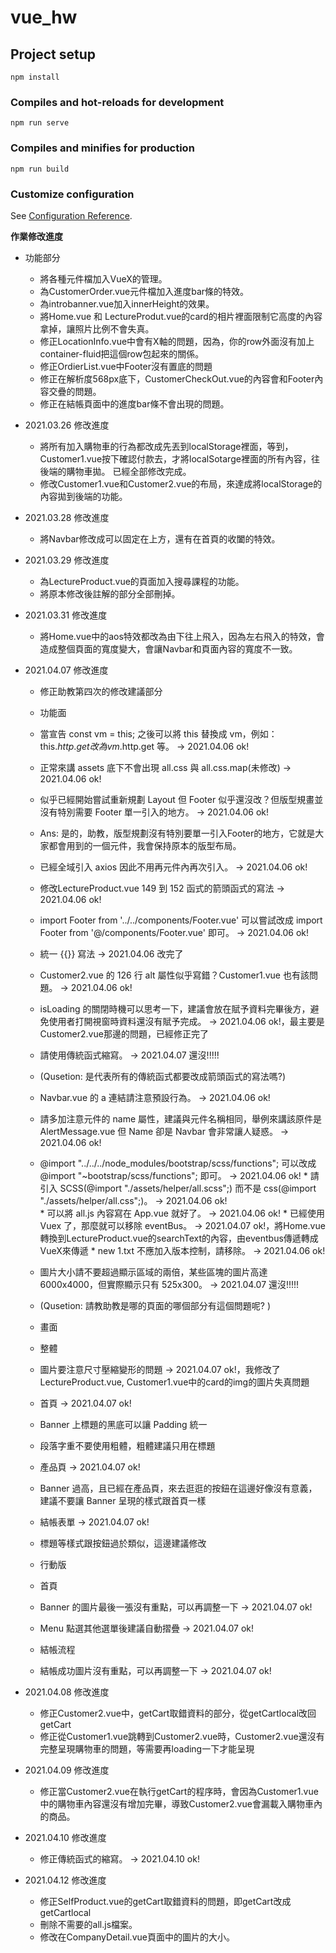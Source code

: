 # vue_hw

## Project setup
```
npm install
```

### Compiles and hot-reloads for development
```
npm run serve
```

### Compiles and minifies for production
```
npm run build
```

### Customize configuration
See [Configuration Reference](https://cli.vuejs.org/config/).

**作業修改進度**
* 功能部分
	* 將各種元件檔加入VueX的管理。
	* 為CustomerOrder.vue元件檔加入進度bar條的特效。
	* 為introbanner.vue加入innerHeight的效果。
	* 將Home.vue 和 LectureProdut.vue的card的相片裡面限制它高度的內容拿掉，讓照片比例不會失真。
	* 修正LocationInfo.vue中會有X軸的問題，因為，你的row外面沒有加上container-fluid把這個row包起來的關係。
	* 修正OrdierList.vue中Footer沒有置底的問題
	* 修正在解析度568px底下，CustomerCheckOut.vue的內容會和Footer內容交疊的問題。
	* 修正在結帳頁面中的進度bar條不會出現的問題。
* 2021.03.26 修改進度
	* 將所有加入購物車的行為都改成先丟到localStorage裡面，等到，Customer1.vue按下確認付款去，才將localSotarge裡面的所有內容，往後端的購物車拋。 已經全部修改完成。
	* 修改Customer1.vue和Customer2.vue的布局，來達成將localStorage的內容拋到後端的功能。
* 2021.03.28 修改進度
	* 將Navbar修改成可以固定在上方，還有在首頁的收闔的特效。
* 2021.03.29 修改進度
	* 為LectureProduct.vue的頁面加入搜尋課程的功能。
	* 將原本修改後註解的部分全部刪掉。
* 2021.03.31 修改進度
	* 將Home.vue中的aos特效都改為由下往上飛入，因為左右飛入的特效，會造成整個頁面的寬度變大，會讓Navbar和頁面內容的寬度不一致。	
* 2021.04.07 修改進度
	* 修正助教第四次的修改建議部分
	* 功能面
    * 當宣告 const vm = this; 之後可以將 this 替換成 vm，例如： this.$http.get 改為 vm.$http.get 等。 						-> 2021.04.06 ok!
    * 正常來講 assets 底下不會出現 all.css 與 all.css.map(未修改)                                                    		-> 2021.04.06 ok!
    * 似乎已經開始嘗試重新規劃 Layout 但 Footer 似乎還沒改？但版型規畫並沒有特別需要 Footer 單一引入的地方。	        	-> 2021.04.06 ok!
    * Ans: 是的，助教，版型規劃沒有特別要單一引入Footer的地方，它就是大家都會用到的一個元件，我會保持原本的版型布局。
    * 已經全域引入 axios 因此不用再元件內再次引入。                                                                  		-> 2021.04.06 ok!

    * 修改LectureProduct.vue 149 到 152 函式的箭頭函式的寫法																-> 2021.04.06 ok!
    * import Footer from '../../components/Footer.vue' 可以嘗試改成 import Footer from '@/components/Footer.vue' 即可。 	-> 2021.04.06 ok!
    * 統一 {{}} 寫法   -> 2021.04.06 改完了 																													
    * Customer2.vue 的 126 行 alt 屬性似乎寫錯？Customer1.vue 也有該問題。 													-> 2021.04.06 ok!																													
	* isLoading 的關閉時機可以思考一下，建議會放在賦予資料完畢後方，避免使用者打開視窗時資料還沒有賦予完成。     			-> 2021.04.06 ok!，最主要是Customer2.vue那邊的問題，已經修正完了
	
	* 請使用傳統函式縮寫。																									-> 2021.04.07 還沒!!!!!
	* (Qusetion: 是代表所有的傳統函式都要改成箭頭函式的寫法嗎?)

	* Navbar.vue 的 a 連結請注意預設行為。																					-> 2021.04.06 ok!									
	* 請多加注意元件的 name 屬性，建議與元件名稱相同，舉例來講該原件是 AlertMessage.vue 但 Name 卻是 Navbar 會非常讓人疑惑。  -> 2021.04.06 ok!		
	* @import "../../../node_modules/bootstrap/scss/functions"; 可以改成 @import "~bootstrap/scss/functions"; 即可。  		-> 2021.04.06 ok!
			* 請引入 SCSS(@import "./assets/helper/all.scss";) 而不是 css(@import "./assets/helper/all.css";)。				-> 2021.04.06 ok!	
			* 可以將 all.js 內容寫在 App.vue 就好了。                                										-> 2021.04.06 ok!
			* 已經使用 Vuex 了，那麼就可以移除 eventBus。															        -> 2021.04.07 ok!，將Home.vue轉換到LectureProduct.vue的searchText的內容，由eventbus傳遞轉成VueX來傳遞
			* new 1.txt 不應加入版本控制，請移除。																			-> 2021.04.06 ok!
	
	* 圖片大小請不要超過顯示區域的兩倍，某些區塊的圖片高達 6000x4000，但實際顯示只有 525x300。								-> 2021.04.07 還沒!!!!!
    * (Qusetion: 請教助教是哪的頁面的哪個部分有這個問題呢? )
																												
	* 畫面
	* 整體
	* 圖片要注意尺寸壓縮變形的問題																							-> 2021.04.07 ok!，我修改了LectureProduct.vue, Customer1.vue中的card的img的圖片失真問題
	* 首頁																													-> 2021.04.07 ok!
	* Banner 上標題的黑底可以讓 Padding 統一
	* 段落字重不要使用粗體，粗體建議只用在標題
	* 產品頁																												-> 2021.04.07 ok!
	* Banner 過高，且已經在產品頁，來去逛逛的按鈕在這邊好像沒有意義，建議不要讓 Banner 呈現的樣式跟首頁一樣
	* 結帳表單																												-> 2021.04.07 ok!
	* 標題等樣式跟按鈕過於類似，這邊建議修改

	* 行動版
	* 首頁
	* Banner 的圖片最後一張沒有重點，可以再調整一下																			-> 2021.04.07 ok!
	* Menu 點選其他選單後建議自動摺疊																						-> 2021.04.07 ok!

	* 結帳流程
	* 結帳成功圖片沒有重點，可以再調整一下																					-> 2021.04.07 ok!
	
* 2021.04.08 修改進度	
	* 修正Customer2.vue中，getCart取錯資料的部分，從getCartlocal改回getCart
	* 修正從Customer1.vue跳轉到Customer2.vue時，Customer2.vue還沒有完整呈現購物車的問題，等需要再loading一下才能呈現
* 2021.04.09 修改進度
	* 修正當Customer2.vue在執行getCart的程序時，會因為Customer1.vue中的購物車內容還沒有增加完畢，導致Customer2.vue會漏載入購物車內的商品。	
* 2021.04.10 修改進度	
	* 修正傳統函式的縮寫。 -> 2021.04.10 ok!
* 2021.04.12 修改進度		
	* 修正SelfProduct.vue的getCart取錯資料的問題，即getCart改成getCartlocal
	* 刪除不需要的all.js檔案。
	* 修改在CompanyDetail.vue頁面中的圖片的大小。
	